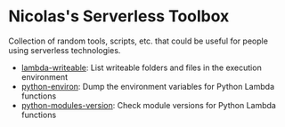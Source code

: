 Nicolas's Serverless Toolbox
============================

Collection of random tools, scripts, etc. that could be useful for people using serverless technologies.

* [lambda-writeable](./lambda-writeable/): List writeable folders and files in the execution environment
* [python-environ](./python-environ/): Dump the environment variables for Python Lambda functions
* [python-modules-version](./python-modules-version/): Check module versions for Python Lambda functions